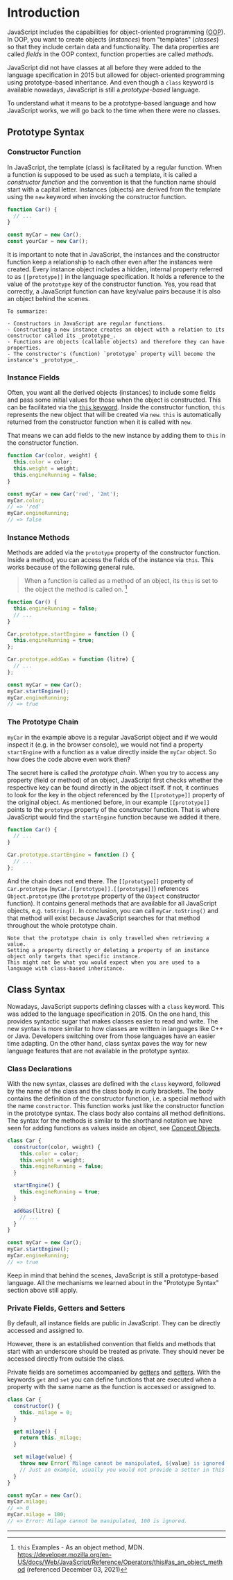 # Introduction

JavaScript includes the capabilities for object-oriented programming ([OOP][wiki-oop]).
In OOP, you want to create objects (_instances_) from "templates" (_classes_) so that they include certain data and functionality.
The data properties are called _fields_ in the OOP context, function properties are called _methods_.

JavaScript did not have classes at all before they were added to the language specification in 2015 but allowed for object-oriented programming using prototype-based inheritance.
And even though a `class` keyword is available nowadays, JavaScript is still a _prototype-based_ language.

To understand what it means to be a prototype-based language and how JavaScript works, we will go back to the time when there were no classes.

## Prototype Syntax

### Constructor Function

In JavaScript, the template (class) is facilitated by a regular function.
When a function is supposed to be used as such a template, it is called a _constructor function_ and the convention is that the function name should start with a capital letter.
Instances (objects) are derived from the template using the `new` keyword when invoking the constructor function.

```javascript
function Car() {
  // ...
}

const myCar = new Car();
const yourCar = new Car();
```

It is important to note that in JavaScript, the instances and the constructor function keep a relationship to each other even after the instances were created.
Every instance object includes a hidden, internal property referred to as `[[prototype]]` in the language specification.
It holds a reference to the value of the `prototype` key of the constructor function.
Yes, you read that correctly, a JavaScript function can have key/value pairs because it is also an object behind the scenes.

~~~~exercism/note
To summarize:

- Constructors in JavaScript are regular functions.
- Constructing a new instance creates an object with a relation to its constructor called its _prototype_.
- Functions are objects (callable objects) and therefore they can have properties.
- The constructor's (function) `prototype` property will become the instance's _prototype_.
~~~~

### Instance Fields

Often, you want all the derived objects (instances) to include some fields and pass some initial values for those when the object is constructed.
This can be facilitated via the [`this` keyword][mdn-this].
Inside the constructor function, `this` represents the new object that will be created via `new`.
`this` is automatically returned from the constructor function when it is called with `new`.

That means we can add fields to the new instance by adding them to `this` in the constructor function.

```javascript
function Car(color, weight) {
  this.color = color;
  this.weight = weight;
  this.engineRunning = false;
}

const myCar = new Car('red', '2mt');
myCar.color;
// => 'red'
myCar.engineRunning;
// => false
```

### Instance Methods

Methods are added via the `prototype` property of the constructor function.
Inside a method, you can access the fields of the instance via `this`.
This works because of the following general rule.

> When a function is called as a method of an object, its `this` is set to the object the method is called on. [^1]

```javascript
function Car() {
  this.engineRunning = false;
  // ...
}

Car.prototype.startEngine = function () {
  this.engineRunning = true;
};

Car.prototype.addGas = function (litre) {
  // ...
};

const myCar = new Car();
myCar.startEngine();
myCar.engineRunning;
// => true
```

### The Prototype Chain

`myCar` in the example above is a regular JavaScript object and if we would inspect it (e.g. in the browser console), we would not find a property `startEngine` with a function as a value directly inside the `myCar` object.
So how does the code above even work then?

The secret here is called the _prototype chain_.
When you try to access any property (field or method) of an object, JavaScript first checks whether the respective key can be found directly in the object itself.
If not, it continues to look for the key in the object referenced by the `[[prototype]]` property of the original object.
As mentioned before, in our example `[[prototype]]` points to the `prototype` property of the constructor function.
That is where JavaScript would find the `startEngine` function because we added it there.

```javascript
function Car() {
  // ...
}

Car.prototype.startEngine = function () {
  // ...
};
```

And the chain does not end there.
The `[[prototype]]` property of `Car.prototype` (`myCar.[[prototype]].[[prototype]]`) references `Object.prototype` (the `prototype` property of the `Object` constructor function).
It contains general methods that are available for all JavaScript objects, e.g. `toString()`.
In conclusion, you can call `myCar.toString()` and that method will exist because JavaScript searches for that method throughout the whole prototype chain.

~~~~exercism/caution
Note that the prototype chain is only travelled when retrieving a value.
Setting a property directly or deleting a property of an instance object only targets that specific instance.
This might not be what you would expect when you are used to a language with class-based inheritance.
~~~~

## Class Syntax

Nowadays, JavaScript supports defining classes with a `class` keyword.
This was added to the language specification in 2015.
On the one hand, this provides syntactic sugar that makes classes easier to read and write.
The new syntax is more similar to how classes are written in languages like C++ or Java.
Developers switching over from those languages have an easier time adapting.
On the other hand, class syntax paves the way for new language features that are not available in the prototype syntax.

### Class Declarations

With the new syntax, classes are defined with the `class` keyword, followed by the name of the class and the class body in curly brackets.
The body contains the definition of the constructor function, i.e. a special method with the name `constructor`.
This function works just like the constructor function in the prototype syntax.
The class body also contains all method definitions.
The syntax for the methods is similar to the shorthand notation we have seen for adding functions as values inside an object, see [Concept Objects][concept-objects].

```javascript
class Car {
  constructor(color, weight) {
    this.color = color;
    this.weight = weight;
    this.engineRunning = false;
  }

  startEngine() {
    this.engineRunning = true;
  }

  addGas(litre) {
    // ...
  }
}

const myCar = new Car();
myCar.startEngine();
myCar.engineRunning;
// => true
```

Keep in mind that behind the scenes, JavaScript is still a prototype-based language.
All the mechanisms we learned about in the "Prototype Syntax" section above still apply.

### Private Fields, Getters and Setters

By default, all instance fields are public in JavaScript.
They can be directly accessed and assigned to.

However, there is an established convention that fields and methods that start with an underscore should be treated as private.
They should never be accessed directly from outside the class.

Private fields are sometimes accompanied by [getters][mdn-get] and [setters][mdn-set].
With the keywords `get` and `set` you can define functions that are executed when a property with the same name as the function is accessed or assigned to.

```javascript
class Car {
  constructor() {
    this._milage = 0;
  }

  get milage() {
    return this._milage;
  }

  set milage(value) {
    throw new Error(`Milage cannot be manipulated, ${value} is ignored.`);
    // Just an example, usually you would not provide a setter in this case.
  }
}

const myCar = new Car();
myCar.milage;
// => 0
myCar.milage = 100;
// => Error: Milage cannot be manipulated, 100 is ignored.
```

---

[^1]: `this` Examples - As an object method, MDN. <https://developer.mozilla.org/en-US/docs/Web/JavaScript/Reference/Operators/this#as_an_object_method> (referenced December 03, 2021)

[wiki-oop]: https://en.wikipedia.org/wiki/Object-oriented_programming
[mdn-get]: https://developer.mozilla.org/en-US/docs/Web/JavaScript/Reference/Functions/get
[mdn-set]: https://developer.mozilla.org/en-US/docs/Web/JavaScript/Reference/Functions/set
[mdn-this]: https://developer.mozilla.org/en-US/docs/Web/JavaScript/Reference/Operators/this
[concept-objects]: /tracks/javascript/concepts/objects
